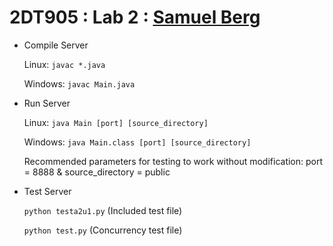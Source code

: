 # 2DT905 : Lab 2 : [Samuel Berg](mailto:sb224sc@student.lnu.se)

- Compile Server

    Linux: `javac *.java`

    Windows: `javac Main.java`

- Run Server

    Linux: `java Main [port] [source_directory]`

    Windows: `java Main.class [port] [source_directory]`

    Recommended parameters for testing to work without modification: port = 8888 & source_directory = public

- Test Server
    
    `python testa2u1.py` (Included test file)

    `python test.py` (Concurrency test file)
